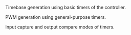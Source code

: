 Timebase generation using basic timers of the controller.

PWM generation using general-purpose timers.

Input capture and output compare modes of timers.
